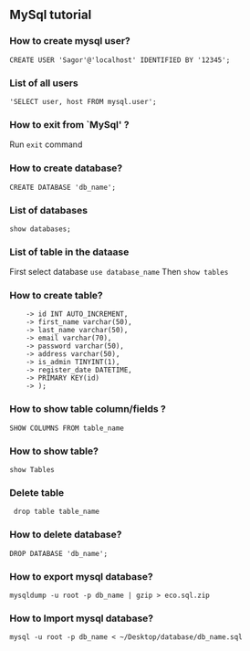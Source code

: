 ## MySql tutorial

### How to create mysql user?
 ```CREATE USER 'Sagor'@'localhost' IDENTIFIED BY '12345';```

 ### List of all users
 ``` 'SELECT user, host FROM mysql.user'; ```

 ### How to exit from `MySql' ?
 Run ``` exit ``` command

### How to create database?

``` CREATE DATABASE 'db_name'; ```

### List of databases
``` show databases; ```

### List of table in the dataase
First select database ```use database_name``` Then ```show tables```

### How to create table?
```CREATE TABLE users (
    -> id INT AUTO_INCREMENT,
    -> first_name varchar(50),
    -> last_name varchar(50),
    -> email varchar(70),
    -> password varchar(50),
    -> address varchar(50),
    -> is_admin TINYINT(1),
    -> register_date DATETIME,
    -> PRIMARY KEY(id)
    -> );
```

### How to show table column/fields ?
``` SHOW COLUMNS FROM table_name ```

### How to show table?
``` show Tables ```

### Delete table
``` drop table table_name```

### How to delete database?
``` DROP DATABASE 'db_name'; ```

### How to export mysql database?
``` mysqldump -u root -p db_name | gzip > eco.sql.zip ```
 
### How to Import mysql database?
``` mysql -u root -p db_name < ~/Desktop/database/db_name.sql ```
